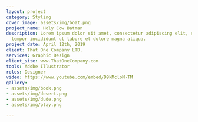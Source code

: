```yaml
---
layout: project
category: Styling
cover_image: assets/img/boat.png
project_name: Holy Cow Batman
description: Lorem ipsum dolor sit amet, consectetur adipiscing elit, sed do eiusmod
  tempor incididunt ut labore et dolore magna aliqua.
project_date: April 12th, 2019
client: That One Company LTD.
services: Graphic Design
client_site: www.ThatOneCompany.com
tools: Adobe Illustrator
roles: Designer
video: https://www.youtube.com/embed/D9kMcloM-TM
gallery:
- assets/img/book.png
- assets/img/desert.png
- assets/img/dude.png
- assets/img/play.png

---
```

